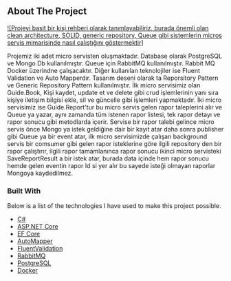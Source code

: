 
<!-- ABOUT THE PROJECT -->
## About The Project

[![Projeyi basit bir kişi rehberi olarak tanımlayabiliriz, burada önemli olan clean architecture, SOLID, generic repository, Queue gibi sistemlerin micros servis mimarisinde nasıl çalıştığını göstermektir]](https://github.com/edipgenc/guide)


Projemiz iki adet micro servisten oluşmaktadır.
Database olarak PostgreSQL ve Mongo Db kullanılmıştır.
Queue için RabbitMQ kullanılmıştır.
Rabbit MQ Docker üzerindne çalışacaktır.
Diğer kullanılan teknolojiler ise Fluent Validation ve Auto Mapperdır.
Tasarım deseni olarak ta Reporsitory Pattern ve Generic Repository Pattern kullanılmıştır.
İlk micro servisimiz olan Guide.Book, Kişi kaydet, update et ve delete gibi crud işlemlerinin yanı sıra kişiye iletişim bilgisi ekle, sil ve güncelle gibi işlemleri yapmaktadır.
İki micro servisimiz ise Guide.Report'tur bu micro servis gelen rapor taleplerini alır ve Queue ya yazar, aynı zamanda tüm istenen rapor listesi, tek rapor detayı ve rapor sonucu gibi metodlarda içerir.
Servise bir rapor talebi gelince micro servis önce Mongo ya istek geldiğine dair bir kayıt atar daha sonra publisher gibi Queue ya bir event atar, ilk micro servisimizde çalışan background servis bir comsumer gibi gelen rapor isteklerine göre ilgili repository den bir rapor çalıştırır, ilgili rapor tamamlanınca rapor sonucu ikinci micro servisteki SaveReportResult a bir istek atar, burada data içinde hem rapor sonucu hemde gelen eventin rapor Id si yer alır bu sayede isteği olmayan raporlar Mongoya kaydedilmez.



### Built With

Below is a list of the technologies I have used to make this project possible.

* [C#](https://docs.microsoft.com/en-us/dotnet/csharp/)
* [ASP.NET Core](https://docs.microsoft.com/en-us/aspnet/core/introduction-to-aspnet-core?view=aspnetcore-6.0)
* [EF Core](https://docs.microsoft.com/en-us/ef/core/)
* [AutoMapper](https://github.com/AutoMapper/AutoMapper)
* [FluentValidation](https://docs.fluentvalidation.net/en/latest/)
* [RabbitMQ](https://www.rabbitmq.com/)
* [PostgreSQL](https://www.postgresql.org/)
* [Docker](https://docker.com/)
